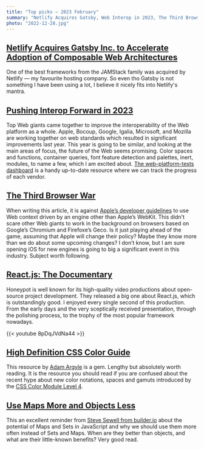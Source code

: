 ```yaml
---
title: "Top picks — 2023 February"
summary: "Netlify Acquires Gatsby, Web Interop in 2023, The Third Browser War, React.js: The Documentary, High Definition CSS Color Guide, a good reminder about Maps and Sets in JavaScrip, "
photo: "2022-12-28.jpg"
---
```


## [Netlify Acquires Gatsby Inc. to Accelerate Adoption of Composable Web Architectures](https://www.netlify.com/press/netlify-acquires-gatsby-inc-to-accelerate-adoption-of-composable-web-architectures/)

One of the best frameworks from the JAMStack family was acquired by Netlify — my favourite hosting company. So even tho Gatsby is not something I have been using a lot, I believe it nicely fits into Netlify's mantra. 

## [Pushing Interop Forward in 2023](https://webkit.org/blog/13706/interop-2023/)

Top Web giants came together to improve the interoperability of the Web platform as a whole. Apple, Bocoup, Google, Igalia, Microsoft, and Mozilla are working together on web standards which resulted in significant improvements last year. This year is going to be similar, and looking at the main areas of focus, the future of the Web seems promising. Color spaces and functions, container queries, font feature detection and palettes, inert, modules, to name a few, which I am excited about. [The web-platform-tests dashboard](https://wpt.fyi/interop-2023) is a handy up-to-date resource where we can track the progress of each vendor.

## [The Third Browser War](https://mobiledevmemo.com/the-new-browser-wars/)

When writing this article, it is against [Apple’s developer guidelines](https://mobiledevmemo.com/the-new-browser-wars/) to use Web context driven by an engine other than Apple’s WebKit. This didn’t scare other Web giants to work in the background on browsers based on Google’s Chromium and Firefoxe’s Geco. Is it just playing ahead of the game, assuming that Apple will change their policy? Maybe they know more than we do about some upcoming changes? I don’t know, but I am sure opening iOS for new engines is going to big a significant event in this industry. Subject worth following.

## [React.js: The Documentary](https://youtu.be/8pDqJVdNa44)

Honeypot is well known for its high-quality video productions about open-source project development. They released a big one about React.js, which is outstandingly good. I enjoyed every single second of this production. From the early days and the very sceptically received presentation, through the polishing process, to the trophy of the most popular framework nowadays.

{{< youtube 8pDqJVdNa44 >}}

## [High Definition CSS Color Guide](https://developer.chrome.com/articles/high-definition-css-color-guide/)

This resource by [Adam Argyle](https://nerdy.dev) is a gem. Lengthy but absolutely worth reading. It is the resource you should read if you are confused about the recent hype about new color notations, spaces and gamuts introduced by the [CSS Color Module Level 4](https://www.w3.org/TR/css-color-4/).

## [Use Maps More and Objects Less](https://www.builder.io/blog/maps)

This an excellent reminder from [Steve Sewell from builder.io](https://twitter.com/steve8708) about the potential of Maps and Sets in JavaScript and why we should use them more often instead of Sets and Maps. When are they better than objects, and what are their little-known benefits? Very good read.
